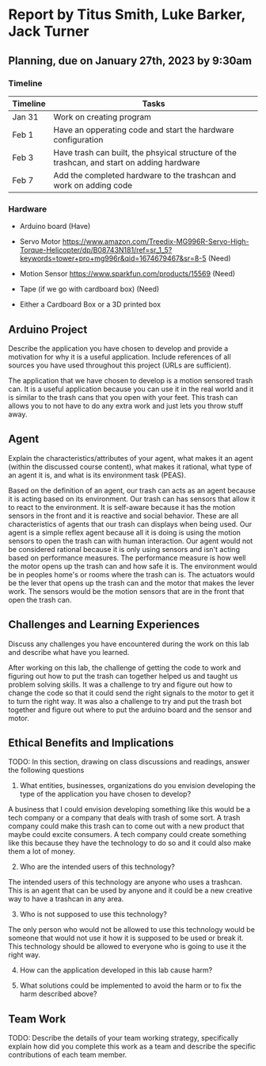 # Report by Titus Smith, Luke Barker, Jack Turner

## Planning, due on January 27th, 2023 by 9:30am

### Timeline

| Timeline  | Tasks |
| ----------- | ----------- |
|   Jan 31    |    Work on creating program |
|   Feb 1    |    Have an opperating code and start the hardware configuration |
|   Feb 3    |    Have trash can built, the phsyical structure of the trashcan, and start on adding hardware |
|   Feb 7    |    Add the completed hardware to the trashcan and work on adding code |

### Hardware


- Arduino board (Have)

- Servo Motor <https://www.amazon.com/Treedix-MG996R-Servo-High-Torque-Helicopter/dp/B08743N181/ref=sr_1_5?keywords=tower+pro+mg996r&qid=1674679467&sr=8-5> (Need)

- Motion Sensor <https://www.sparkfun.com/products/15569> (Need)

- Tape (if we go with cardboard box) (Need)

- Either a Cardboard Box or a 3D printed box

## Arduino Project

Describe the application you have chosen to develop and provide a motivation for why it is a useful application. Include  references of all sources you have used throughout this project (URLs are sufficient).

The application that we have chosen to develop is a motion sensored trash can. It is a useful application because you can use it in the real world and it is similar to the trash cans that you open with your feet. This trash can allows you to not have to do any extra work and just lets you throw stuff away.

## Agent

Explain the characteristics/attributes of your agent, what makes it an agent (within the discussed course content), what makes it rational, what type of an agent it is, and what is its environment task (PEAS).

Based on the definition of an agent, our trash can acts as an agent because it is acting based on its environment. Our trash can has sensors that allow it to react to the environment. It is self-aware because it has the motion sensors in the front and it is reactive and social behavior. These are all characteristics of agents that our trash can displays when being used. Our agent is a simple reflex agent because all it is doing is using the motion sensors to open the trash can with human interaction. Our agent would not be considered rational because it is only using sensors and isn't acting based on performance measures. The performance measure is how well the motor opens up the trash can and how safe it is. The environment would be in peoples home's or rooms where the trash can is. The actuators would be the lever that opens up the trash can and the motor that makes the lever work. The sensors would be the motion sensors that are in the front that open the trash can.
## Challenges and Learning Experiences

Discuss any challenges you have encountered during the work on this lab and  describe what have you learned.

After working on this lab, the challenge of getting the code to work and figuring out how to put the trash can together helped us and taught us problem solving skills. It was a challenge to try and figure out how to change the code so that it could send the right signals to the motor to get it to turn the right way. It was also a challenge to try and put the trash bot together and figure out where to put the arduino board and the sensor and motor.

## Ethical Benefits and Implications

TODO:
In this section, drawing on class discussions and readings, answer the following questions

1. What entities, businesses, organizations do you envision developing the type of the application you have chosen to develop?

A business that I could envision developing something like this would be a tech company or a company that deals with trash of some sort. A trash company could make this trash can to come out with a new product that maybe could excite consumers. A tech company could create something like this because they have the technology to do so and it could also make them a lot of money.

2. Who are the intended users of this technology?

The intended users of this technology are anyone who uses a trashcan. This is an agent that can be used by anyone and it could be a new creative way to have a trashcan in any area.

3. Who is not supposed to use this technology?

The only person who would not be allowed to use this technology would be someone that would not use it how it is supposed to be used or break it. This technology should be allowed to everyone who is going to use it the right way.

4. How can the application developed in this lab cause harm?

5. What solutions could be implemented to avoid the harm or to fix the harm described above?

## Team Work

TODO:
Describe the details of your team working strategy, specifically explain how did you complete this work as a team and describe the specific contributions of each team member.
